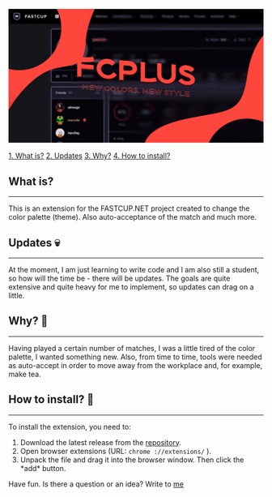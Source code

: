 ![FCPLUS](https://raw.githubusercontent.com/delirxgod/FCPlus/master/images/preview.png)

[1. What is?](https://github.com/delirxgod/FCPlus#what-is)
[2. Updates](https://github.com/delirxgod/FCPlus#what-is)
[3. Why?](https://github.com/delirxgod/FCPlus#what-is)
[4. How to install?](https://github.com/delirxgod/FCPlus#what-is)

## What is?
----------------------------------------
This is an extension for the FASTCUP.NET project created to change the color palette (theme). Also auto-acceptance of the match and much more.

## Updates :skull:
----------------------------------------
At the moment, I am just learning to write code and I am also still a student, so how will the time be - there will be updates. The goals are quite extensive and quite heavy for me to implement, so updates can drag on a little.

## Why? :woozy_face:
----------------------------------------
Having played a certain number of matches, I was a little tired of the color palette, I wanted something new. Also, from time to time, tools were needed as auto-accept in order to move away from the workplace and, for example, make tea.

## How to install? :hear_no_evil:
----------------------------------------
To install the extension, you need to:
1. Download the latest release from the [repository](https://github.com/delirxgod/FCPlus/releases).
2. Open browser extensions (URL:  `chrome ://extensions/` ).
3. Unpack the file and drag it into the browser window. Then click the \*add\* button.

Have fun. Is there a question or an idea? Write to [me](https://vk.com/d3lir)